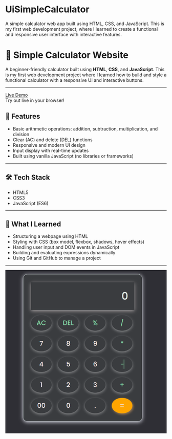 # UiSimpleCalculator
A simple calculator web app built using HTML, CSS, and JavaScript. This is my first web development project, where I learned to create a functional and responsive user interface with interactive features.
# 🔢 Simple Calculator Website

A beginner-friendly calculator built using **HTML**, **CSS**, and **JavaScript**. This is my first web development project where I learned how to build and style a functional calculator with a responsive UI and interactive buttons.

---
[Live Demo](https://ui-simple-calculator-rust.vercel.app/)  
Try out live in your browser!

## 🚀 Features

- Basic arithmetic operations: addition, subtraction, multiplication, and division  
- Clear (AC) and delete (DEL) functions  
- Responsive and modern UI design  
- Input display with real-time updates  
- Built using vanilla JavaScript (no libraries or frameworks)

---

## 🛠️ Tech Stack

- HTML5  
- CSS3  
- JavaScript (ES6)

---

## 🎯 What I Learned

- Structuring a webpage using HTML  
- Styling with CSS (box model, flexbox, shadows, hover effects)  
- Handling user input and DOM events in JavaScript  
- Building and evaluating expressions dynamically  
- Using Git and GitHub to manage a project

---

![Calculator Screenshot](https://raw.githubusercontent.com/14SowmyaShetty23/UiSimpleCalculator/main/assests/calculator.png)
